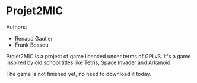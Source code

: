 Projet2MIC
=========================
Authors:
 * Renaud Gautier
 * Frank Bessou

Projet2MIC is a project of game licenced under terms of GPLv3.
It's a game inspired by old school titles like Tetris, Space Invader and Arkanoid.

The game is not finished yet, no need to download it today.
